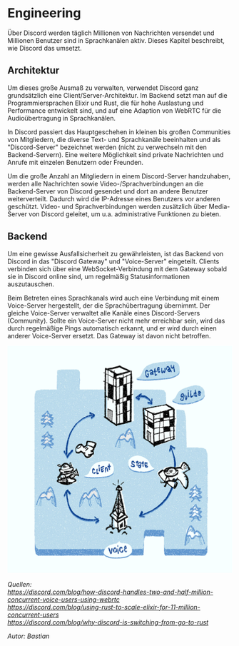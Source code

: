 # Engineering

Über Discord werden täglich Millionen von Nachrichten versendet und Millionen Benutzer sind in Sprachkanälen aktiv. Dieses Kapitel beschreibt, wie Discord das umsetzt. 

## Architektur

Um dieses große Ausmaß zu verwalten, verwendet Discord ganz grundsätzlich eine Client/Server-Architektur. Im Backend setzt man auf die Programmiersprachen Elixir und Rust, die für hohe Auslastung und Performance entwickelt sind, und auf eine Adaption von WebRTC für die Audioübertragung in Sprachkanälen.

In Discord passiert das Hauptgeschehen in kleinen bis großen Communities von Mitgliedern, die diverse Text- und Sprachkanäle beeinhalten und als "Discord-Server" bezeichnet werden (nicht zu verwechseln mit den Backend-Servern). Eine weitere Möglichkeit sind private Nachrichten und Anrufe mit einzelen Benutzern oder Freunden.

Um die große Anzahl an Mitgliedern in einem Discord-Server handzuhaben, werden alle Nachrichten sowie Video-/Sprachverbindungen an die Backend-Server von Discord gesendet und dort an andere Benutzer weiterverteilt. Dadurch wird die IP-Adresse eines Benutzers vor anderen geschützt. Video- und Sprachverbindungen werden zusätzlich über Media-Server von Discord geleitet, um u.a. administrative Funktionen zu bieten.

## Backend

Um eine gewisse Ausfallsicherheit zu gewährleisten, ist das Backend von Discord in das "Discord Gateway" und "Voice-Server" eingeteilt. Clients verbinden sich über eine WebSocket-Verbindung mit dem Gateway sobald sie in Discord online sind, um regelmäßig Statusinformationen auszutauschen. 

Beim Betreten eines Sprachkanals wird auch eine Verbindung mit einem Voice-Server hergestellt, der die Sprachübertragung übernimmt. Der gleiche Voice-Server verwaltet alle Kanäle eines Discord-Servers (Community). Sollte ein Voice-Server nicht mehr erreichbar sein, wird das durch regelmäßige Pings automatisch erkannt, und er wird durch einen anderer Voice-Server ersetzt. Das Gateway ist davon nicht betroffen.

![Discord Backend](/img/discord-backend-architecture.gif)

*Quellen:  
https://discord.com/blog/how-discord-handles-two-and-half-million-concurrent-voice-users-using-webrtc  
https://discord.com/blog/using-rust-to-scale-elixir-for-11-million-concurrent-users  
https://discord.com/blog/why-discord-is-switching-from-go-to-rust*

*Autor: Bastian*
